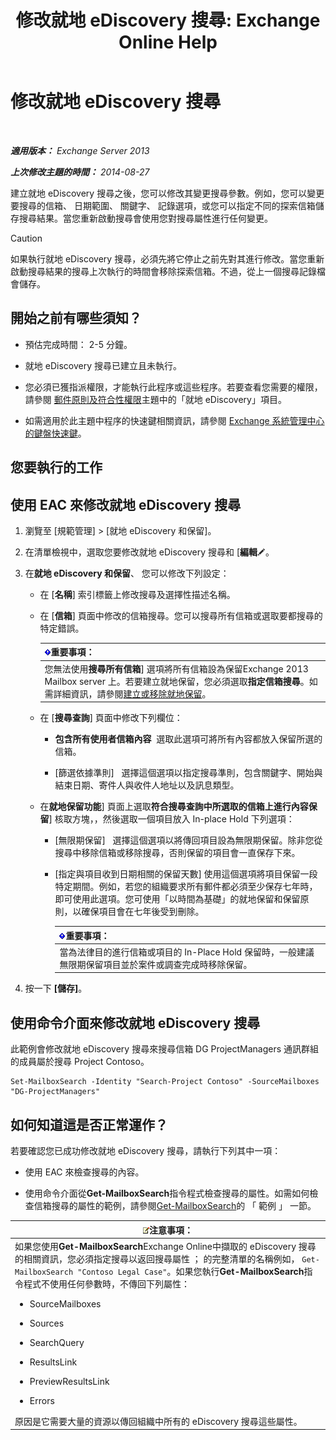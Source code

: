 ﻿---
title: '修改就地 eDiscovery 搜尋: Exchange Online Help'
TOCTitle: 修改就地 eDiscovery 搜尋
ms:assetid: 3162743c-cc12-4997-91e0-bcbfea8bcb17
ms:mtpsurl: https://technet.microsoft.com/zh-tw/library/Dd335182(v=EXCHG.150)
ms:contentKeyID: 50472923
ms.date: 05/23/2018
mtps_version: v=EXCHG.150
ms.translationtype: MT
---

# 修改就地 eDiscovery 搜尋

 

_**適用版本：** Exchange Server 2013_

_**上次修改主題的時間：** 2014-08-27_

建立就地 eDiscovery 搜尋之後，您可以修改其變更搜尋參數。例如，您可以變更要搜尋的信箱、 日期範圍、 關鍵字、 記錄選項，或您可以指定不同的探索信箱儲存搜尋結果。當您重新啟動搜尋會使用您對搜尋屬性進行任何變更。


> [!CAUTION]  
> 如果執行就地 eDiscovery 搜尋，必須先將它停止之前先對其進行修改。當您重新啟動搜尋結果的搜尋上次執行的時間會移除探索信箱。不過，從上一個搜尋記錄檔會儲存。




## 開始之前有哪些須知？

  - 預估完成時間： 2-5 分鐘。

  - 就地 eDiscovery 搜尋已建立且未執行。

  - 您必須已獲指派權限，才能執行此程序或這些程序。若要查看您需要的權限，請參閱 [郵件原則及符合性權限](messaging-policy-and-compliance-permissions-exchange-2013-help.md)主題中的「就地 eDiscovery」項目。

  - 如需適用於此主題中程序的快速鍵相關資訊，請參閱 [Exchange 系統管理中心的鍵盤快速鍵](keyboard-shortcuts-in-the-exchange-admin-center-exchange-online-protection-help.md)。

## 您要執行的工作

## 使用 EAC 來修改就地 eDiscovery 搜尋

1.  瀏覽至 \[規範管理\] \> \[就地 eDiscovery 和保留\]。

2.  在清單檢視中，選取您要修改就地 eDiscovery 搜尋和 \[**編輯**![編輯圖示](images/JJ218640.6f53ccb2-1f13-4c02-bea0-30690e6ea71d(EXCHG.150).gif "編輯圖示")。

3.  在**就地 eDiscovery 和保留**、 您可以修改下列設定：
    
      - 在 \[**名稱**\] 索引標籤上修改搜尋及選擇性描述名稱。
    
      - 在 \[**信箱**\] 頁面中修改的信箱搜尋。您可以搜尋所有信箱或選取要都搜尋的特定錯誤。
        
        <table>
        <thead>
        <tr class="header">
        <th><img src="images/Bb124558.important(EXCHG.150).gif" title="重要事項" alt="重要事項" />重要事項：</th>
        </tr>
        </thead>
        <tbody>
        <tr class="odd">
        <td>您無法使用<strong>搜尋所有信箱</strong>] 選項將所有信箱設為保留Exchange 2013 Mailbox server 上。若要建立就地保留，您必須選取<strong>指定信箱搜尋</strong>。如需詳細資訊，請參閱<a href="create-or-remove-an-in-place-hold-exchange-2013-help.md">建立或移除就地保留</a>。</td>
        </tr>
        </tbody>
        </table>
    
      - 在 \[**搜尋查詢**\] 頁面中修改下列欄位：
        
          - **包含所有使用者信箱內容**  選取此選項可將所有內容都放入保留所選的信箱。
        
          - \[篩選依據準則\]   選擇這個選項以指定搜尋準則，包含關鍵字、開始與結束日期、寄件人與收件人地址以及訊息類型。
    
      - 在**就地保留功能**\] 頁面上選取**符合搜尋查詢中所選取的信箱上進行內容保留**\] 核取方塊，，然後選取一個項目放入 In-place Hold 下列選項：
        
          - \[無限期保留\]   選擇這個選項以將傳回項目設為無限期保留。除非您從搜尋中移除信箱或移除搜尋，否則保留的項目會一直保存下來。
        
          - \[指定與項目收到日期相關的保留天數\] 使用這個選項將項目保留一段特定期間。例如，若您的組織要求所有郵件都必須至少保存七年時，即可使用此選項。您可使用「以時間為基礎」的就地保留和保留原則，以確保項目會在七年後受到刪除。
            
            <table>
            <thead>
            <tr class="header">
            <th><img src="images/Bb124558.important(EXCHG.150).gif" title="重要事項" alt="重要事項" />重要事項：</th>
            </tr>
            </thead>
            <tbody>
            <tr class="odd">
            <td>當為法律目的進行信箱或項目的 In-Place Hold 保留時，一般建議無限期保留項目並於案件或調查完成時移除保留。</td>
            </tr>
            </tbody>
            </table>


4.  按一下 **\[儲存\]**。

## 使用命令介面來修改就地 eDiscovery 搜尋

此範例會修改就地 eDiscovery 搜尋來搜尋信箱 DG ProjectManagers 通訊群組的成員屬於搜尋 Project Contoso。

    Set-MailboxSearch -Identity "Search-Project Contoso" -SourceMailboxes "DG-ProjectManagers"

## 如何知道這是否正常運作？

若要確認您已成功修改就地 eDiscovery 搜尋，請執行下列其中一項：

  - 使用 EAC 來檢查搜尋的內容。

  - 使用命令介面從**Get-MailboxSearch**指令程式檢查搜尋的屬性。如需如何檢查信箱搜尋的屬性的範例，請參閱[Get-MailboxSearch](https://technet.microsoft.com/zh-tw/library/dd351021\(v=exchg.150\))的 「 範例 」 一節。

<table>
<colgroup>
<col style="width: 100%" />
</colgroup>
<thead>
<tr class="header">
<th><img src="images/Bb124558.note(EXCHG.150).gif" title="注意事項" alt="注意事項" />注意事項：</th>
</tr>
</thead>
<tbody>
<tr class="odd">
<td>如果您使用<strong>Get-MailboxSearch</strong>Exchange Online中擷取的 eDiscovery 搜尋的相關資訊，您必須指定搜尋以返回搜尋屬性 ； 的完整清單的名稱例如， <code>Get-MailboxSearch &quot;Contoso Legal Case&quot;</code>。如果您執行<strong>Get-MailboxSearch</strong>指令程式不使用任何參數時，不傳回下列屬性：
<ul>
<li><p>SourceMailboxes</p></li>
<li><p>Sources</p></li>
<li><p>SearchQuery</p></li>
<li><p>ResultsLink</p></li>
<li><p>PreviewResultsLink</p></li>
<li><p>Errors</p></li>
</ul>
原因是它需要大量的資源以傳回組織中所有的 eDiscovery 搜尋這些屬性。</td>
</tr>
</tbody>
</table>


